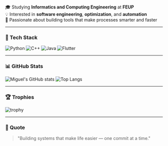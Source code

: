 
🎓 Studying **Informatics and Computing Engineering** at **FEUP**  
💡 Interested in **software engineering**, **optimization**, and **automation**  
🚀 Passionate about building tools that make processes smarter and faster  

---

### 🧠 Tech Stack
![Python](https://img.shields.io/badge/Python-3670A0?style=for-the-badge&logo=python&logoColor=ffdd54)
![C++](https://img.shields.io/badge/C++-00599C?style=for-the-badge&logo=cplusplus&logoColor=white)
![Java](https://img.shields.io/badge/Java-ED8B00?style=for-the-badge&logo=openjdk&logoColor=white)
![Flutter](https://img.shields.io/badge/Flutter-02569B?style=for-the-badge&logo=flutter&logoColor=white)

---

### 📊 GitHub Stats
![Miguel's GitHub stats](https://github-readme-stats.vercel.app/api?username=14miguels&show_icons=true&theme=tokyonight)
![Top Langs](https://github-readme-stats.vercel.app/api/top-langs/?username=14miguels&layout=compact&theme=tokyonight)

---

### 🏆 Trophies
![trophy](https://github-profile-trophy.vercel.app/?username=14miguels&theme=tokyonight&no-frame=true&margin-w=10)

---

### 💬 Quote
> "Building systems that make life easier — one commit at a time."
